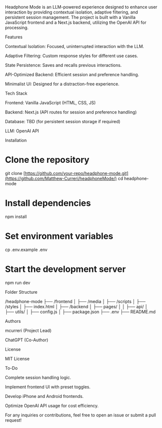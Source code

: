 Headphone Mode is an LLM-powered experience designed to enhance user interaction by providing contextual isolation, adaptive filtering, and persistent session management. The project is built with a Vanilla JavaScript frontend and a Next.js backend, utilizing the OpenAI API for processing.

Features

Contextual Isolation: Focused, uninterrupted interaction with the LLM.

Adaptive Filtering: Custom response styles for different use cases.

State Persistence: Saves and recalls previous interactions.

API-Optimized Backend: Efficient session and preference handling.

Minimalist UI: Designed for a distraction-free experience.

Tech Stack

Frontend: Vanilla JavaScript (HTML, CSS, JS)

Backend: Next.js (API routes for session and preference handling)

Database: TBD (for persistent session storage if required)

LLM: OpenAI API

Installation

# Clone the repository
git clone [https://github.com/your-repo/headphone-mode.git](https://github.com/Matthew-Curreri/headphoneMode/)
cd headphone-mode

# Install dependencies
npm install

# Set environment variables
cp .env.example .env

# Start the development server
npm run dev

Folder Structure

/headphone-mode
├── /frontend
│   ├── /media
│   ├── /scripts
│   ├── /styles
│   ├── index.html
│
├── /backend
│   ├── pages/
│   │   ├── api/
│   ├── utils/
│   ├── config.js
│
├── package.json
├── .env
├── README.md

Authors

mcurreri (Project Lead)

ChatGPT (Co-Author)

License

MIT License

To-Do

Complete session handling logic.

Implement frontend UI with preset toggles.

Develop iPhone and Android frontends.

Optimize OpenAI API usage for cost efficiency.


For any inquiries or contributions, feel free to open an issue or submit a pull request!
